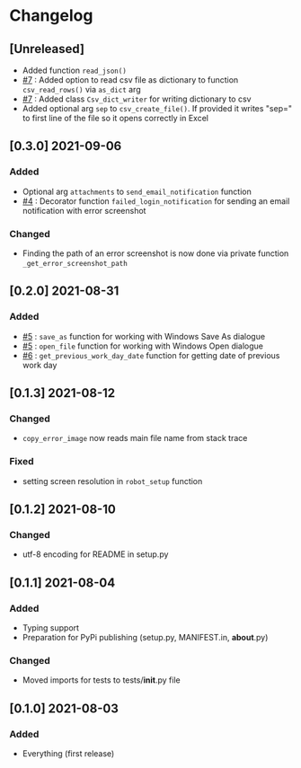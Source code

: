 # Changelog
## [Unreleased]
- Added function `read_json()`
- [#7](https://github.com/ultimaterpa/urpautils/issues/7) : Added option to read csv file as dictionary to function `csv_read_rows()` via `as_dict` arg
- [#7](https://github.com/ultimaterpa/urpautils/issues/7) : Added class `Csv_dict_writer` for writing dictionary to csv
- Added optional arg `sep` to `csv_create_file()`. If provided it writes "sep=<separator>" to first line of the file so it opens correctly in Excel

## [0.3.0] 2021-09-06
### Added
- Optional arg `attachments` to `send_email_notification` function
- [#4](https://github.com/ultimaterpa/urpautils/issues/4) : Decorator function `failed_login_notification` for sending an email notification with error screenshot

### Changed
- Finding the path of an error screenshot is now done via private function `_get_error_screenshot_path`

## [0.2.0] 2021-08-31
### Added
- [#5](https://github.com/ultimaterpa/urpautils/issues/5) : `save_as` function for working with Windows Save As dialogue
- [#5](https://github.com/ultimaterpa/urpautils/issues/5) : `open_file` function for working with Windows Open dialogue
- [#6](https://github.com/ultimaterpa/urpautils/issues/6) : `get_previous_work_day_date` function for getting date of previous work day

## [0.1.3] 2021-08-12
### Changed
- `copy_error_image` now reads main file name from stack trace

### Fixed
- setting screen resolution in `robot_setup` function

## [0.1.2] 2021-08-10

### Changed
- utf-8 encoding for README in setup.py

## [0.1.1] 2021-08-04

### Added
- Typing support
- Preparation for PyPi publishing (setup.py, MANIFEST.in, __about__.py)

### Changed
- Moved imports for tests to tests/__init__.py file

## [0.1.0] 2021-08-03

### Added
- Everything (first release)
